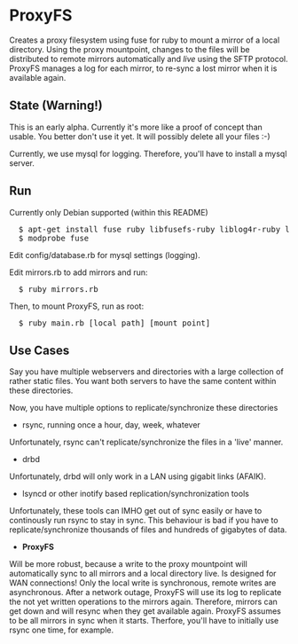 
# ProxyFS

Creates a proxy filesystem using fuse for ruby to mount a mirror of a local directory.
Using the proxy mountpoint, changes to the files will be distributed to remote mirrors automatically and *live* using the SFTP protocol.
ProxyFS manages a log for each mirror, to re-sync a lost mirror when it is available again.

## State (Warning!)

This is an early alpha. Currently it's more like a proof of concept than usable. You better don't use it yet.
It will possibly delete all your files :-)

Currently, we use mysql for logging. Therefore, you'll have to install a mysql server.

## Run

Currently only Debian supported (within this README)

<pre>
  $ apt-get install fuse ruby libfusefs-ruby liblog4r-ruby libnet-sftp2-ruby libactiverecord-ruby1.8 mysql-server libmysql-ruby
  $ modprobe fuse
</pre>

Edit config/database.rb for mysql settings (logging).

Edit mirrors.rb to add mirrors and run:

<pre>
  $ ruby mirrors.rb
</pre>

Then, to mount ProxyFS, run as root:

<pre>
  $ ruby main.rb [local path] [mount point]
</pre>

## Use Cases

Say you have multiple webservers and directories with a large collection of rather static files.
You want both servers to have the same content within these directories.

Now, you have multiple options to replicate/synchronize these directories

- rsync, running once a hour, day, week, whatever

Unfortunately, rsync can't replicate/synchronize the files in a 'live' manner.

- drbd

Unfortunately, drbd will only work in a LAN using gigabit links (AFAIK).

- lsyncd or other inotify based replication/synchronization tools

Unfortunately, these tools can IMHO get out of sync easily or have to continously run rsync to stay in sync.
This behaviour is bad if you have to replicate/synchronize thousands of files and hundreds of gigabytes of data.

- **ProxyFS**

Will be more robust, because a write to the proxy mountpoint will automatically sync to all mirrors and a local directory live.
Is designed for WAN connections! Only the local write is synchronous, remote writes are asynchronous.
After a network outage, ProxyFS will use its log to replicate the not yet written operations to the mirrors again.
Therefore, mirrors can get down and will resync when they get available again.
ProxyFS assumes to be all mirrors in sync when it starts. Therfore, you'll have to initially use rsync one time, for example.


